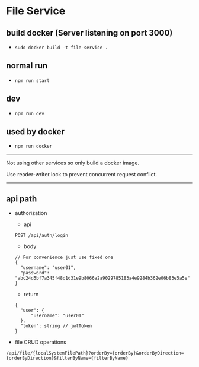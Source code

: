# File Service

## build docker (Server listening on port 3000)
* ```sudo docker build -t file-service .```

## normal run
* ```npm run start```

## dev
* ```npm run dev```

## used by docker
* ```npm run docker```

___

Not using other services so only build a docker image.

Use reader-writer lock to prevent concurrent request conflict.

___

## api path
* authorization
  * api
  ```
  POST /api/auth/login
  ```
  * body
  ```
  // For convenience just use fixed one
  {
    "username": "user01",
    "password": "abc24d5bf7a345f48d1d31e9b8066a2a9029785183a4e9284b362e06b83e5a5e"
  }
  ```
  * return
  ```
  {
    "user": {
        "username": "user01"
    },
    "token": string // jwtToken
  }
  ```

* file CRUD operations
``` 
/api/file/{localSystemFilePath}?orderBy={orderBy}&orderByDirection={orderByDirection}&filterByName={filterByName}
```